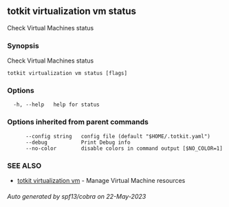 ## totkit virtualization vm status

Check Virtual Machines status

### Synopsis

Check Virtual Machines status

```
totkit virtualization vm status [flags]
```

### Options

```
  -h, --help   help for status
```

### Options inherited from parent commands

```
      --config string   config file (default "$HOME/.totkit.yaml")
      --debug           Print Debug info
      --no-color        disable colors in command output [$NO_COLOR=1]
```

### SEE ALSO

* [totkit virtualization vm](totkit_virtualization_vm.md)	 - Manage Virtual Machine resources

###### Auto generated by spf13/cobra on 22-May-2023
